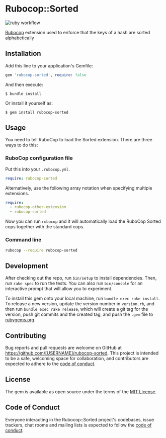 # Rubocop::Sorted

![ruby workflow](https://github.com/HeroProtagonist/rubocop-sorted/actions/workflows/ruby.yml/badge.svg)

[Rubocop](https://github.com/rubocop/rubocop) extension used to enforce that the keys of a hash are sorted alphabetically

## Installation

Add this line to your application's Gemfile:

```ruby
gem 'rubocop-sorted', require: false
```

And then execute:

    $ bundle install

Or install it yourself as:

    $ gem install rubocop-sorted

## Usage

You need to tell RuboCop to load the Sorted extension. There are three ways to do this:

### RuboCop configuration file

Put this into your `.rubocop.yml`.

```yaml
require: rubocop-sorted
```

Alternatively, use the following array notation when specifying multiple extensions.

```yaml
require:
  - rubocop-other-extension
  - rubocop-sorted
```

Now you can run `rubocop` and it will automatically load the RuboCop Sorted cops together with the standard cops.

### Command line

```sh
rubocop --require rubocop-sorted
```

## Development

After checking out the repo, run `bin/setup` to install dependencies. Then, run `rake spec` to run the tests. You can also run `bin/console` for an interactive prompt that will allow you to experiment.

To install this gem onto your local machine, run `bundle exec rake install`. To release a new version, update the version number in `version.rb`, and then run `bundle exec rake release`, which will create a git tag for the version, push git commits and the created tag, and push the `.gem` file to [rubygems.org](https://rubygems.org).

## Contributing

Bug reports and pull requests are welcome on GitHub at https://github.com/[USERNAME]/rubocop-sorted. This project is intended to be a safe, welcoming space for collaboration, and contributors are expected to adhere to the [code of conduct](https://github.com/[USERNAME]/rubocop-sorted/blob/main/CODE_OF_CONDUCT.md).

## License

The gem is available as open source under the terms of the [MIT License](https://opensource.org/licenses/MIT).

## Code of Conduct

Everyone interacting in the Rubocop::Sorted project's codebases, issue trackers, chat rooms and mailing lists is expected to follow the [code of conduct](https://github.com/[USERNAME]/rubocop-sorted/blob/main/CODE_OF_CONDUCT.md).
